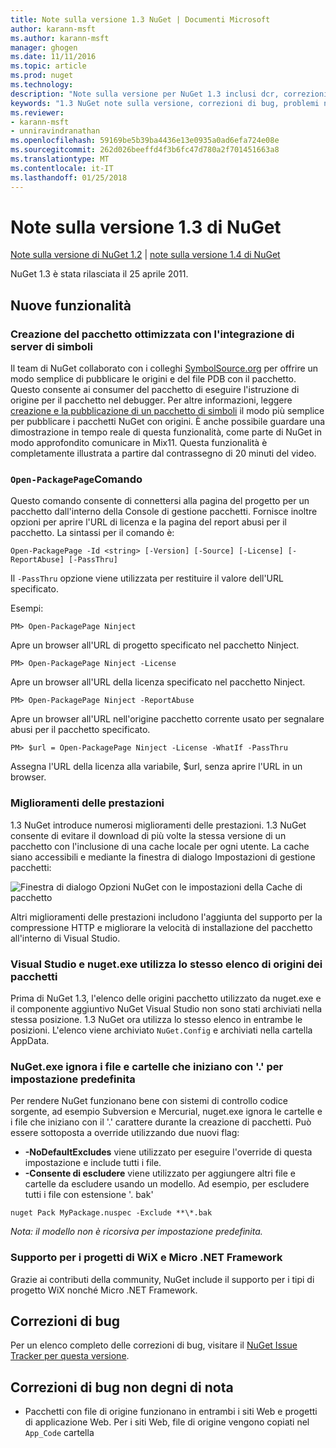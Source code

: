 ```yaml
---
title: Note sulla versione 1.3 NuGet | Documenti Microsoft
author: karann-msft
ms.author: karann-msft
manager: ghogen
ms.date: 11/11/2016
ms.topic: article
ms.prod: nuget
ms.technology: 
description: "Note sulla versione per NuGet 1.3 inclusi dcr, correzioni di bug, le funzionalità aggiunte e problemi noti."
keywords: "1.3 NuGet note sulla versione, correzioni di bug, problemi noti, aggiunta di funzionalità, eseguire"
ms.reviewer:
- karann-msft
- unniravindranathan
ms.openlocfilehash: 59169be5b39ba4436e13e0935a0ad6efa724e08e
ms.sourcegitcommit: 262d026beeffd4f3b6fc47d780a2f701451663a8
ms.translationtype: MT
ms.contentlocale: it-IT
ms.lasthandoff: 01/25/2018
---
```

# <a name="nuget-13-release-notes"></a>Note sulla versione 1.3 di NuGet

[Note sulla versione di NuGet 1.2](../release-notes/nuget-1.2.md) | [note sulla versione 1.4 di NuGet](../release-notes/nuget-1.4.md)

NuGet 1.3 è stata rilasciata il 25 aprile 2011.

## <a name="new-features"></a>Nuove funzionalità

### <a name="streamlined-package-creation-with-symbol-server-integration"></a>Creazione del pacchetto ottimizzata con l'integrazione di server di simboli

Il team di NuGet collaborato con i colleghi [SymbolSource.org](http://www.symbolsource.org/) per offrire un modo semplice di pubblicare le origini e del file PDB con il pacchetto. Questo consente ai consumer del pacchetto di eseguire l'istruzione di origine per il pacchetto nel debugger. Per altre informazioni, leggere [creazione e la pubblicazione di un pacchetto di simboli](../create-packages/symbol-packages.md) il modo più semplice per pubblicare i pacchetti NuGet con origini. È anche possibile guardare una dimostrazione in tempo reale di questa funzionalità, come parte di NuGet in modo approfondito comunicare in Mix11. Questa funzionalità è completamente illustrata a partire dal contrassegno di 20 minuti del video.

### <a name="open-packagepage-command"></a>`Open-PackagePage`Comando

Questo comando consente di connettersi alla pagina del progetto per un pacchetto dall'interno della Console di gestione pacchetti. Fornisce inoltre opzioni per aprire l'URL di licenza e la pagina del report abusi per il pacchetto.
La sintassi per il comando è:

    Open-PackagePage -Id <string> [-Version] [-Source] [-License] [-ReportAbuse] [-PassThru]

Il `-PassThru` opzione viene utilizzata per restituire il valore dell'URL specificato.

Esempi:

    PM> Open-PackagePage Ninject

Apre un browser all'URL di progetto specificato nel pacchetto Ninject.

    PM> Open-PackagePage Ninject -License

Apre un browser all'URL della licenza specificato nel pacchetto Ninject.

    PM> Open-PackagePage Ninject -ReportAbuse

Apre un browser all'URL nell'origine pacchetto corrente usato per segnalare abusi per il pacchetto specificato.

    PM> $url = Open-PackagePage Ninject -License -WhatIf -PassThru

Assegna l'URL della licenza alla variabile, $url, senza aprire l'URL in un browser.

### <a name="performance-improvements"></a>Miglioramenti delle prestazioni

1.3 NuGet introduce numerosi miglioramenti delle prestazioni. 1.3 NuGet consente di evitare il download di più volte la stessa versione di un pacchetto con l'inclusione di una cache locale per ogni utente. La cache siano accessibili e mediante la finestra di dialogo Impostazioni di gestione pacchetti:

![Finestra di dialogo Opzioni NuGet con le impostazioni della Cache di pacchetto](./media/nuget-options.png)

Altri miglioramenti delle prestazioni includono l'aggiunta del supporto per la compressione HTTP e migliorare la velocità di installazione del pacchetto all'interno di Visual Studio.

### <a name="visual-studio-and-nugetexe-uses-the-same-list-of-package-sources"></a>Visual Studio e nuget.exe utilizza lo stesso elenco di origini dei pacchetti

Prima di NuGet 1.3, l'elenco delle origini pacchetto utilizzato da nuget.exe e il componente aggiuntivo NuGet Visual Studio non sono stati archiviati nella stessa posizione. 1.3 NuGet ora utilizza lo stesso elenco in entrambe le posizioni. L'elenco viene archiviato `NuGet.Config` e archiviati nella cartella AppData.

### <a name="nugetexe-ignores-files-and-folders-that-start-with--by-default"></a>NuGet.exe ignora i file e cartelle che iniziano con '.' per impostazione predefinita

Per rendere NuGet funzionano bene con sistemi di controllo codice sorgente, ad esempio Subversion e Mercurial, nuget.exe ignora le cartelle e i file che iniziano con il '.' carattere durante la creazione di pacchetti. Può essere sottoposta a override utilizzando due nuovi flag:

* __-NoDefaultExcludes__ viene utilizzato per eseguire l'override di questa impostazione e include tutti i file.
* __-Consente di escludere__ viene utilizzato per aggiungere altri file e cartelle da escludere usando un modello. Ad esempio, per escludere tutti i file con estensione '. bak'

```
nuget Pack MyPackage.nuspec -Exclude **\*.bak
```  

_Nota: il modello non è ricorsiva per impostazione predefinita._

### <a name="support-for-wix-projects-and-the-net-micro-framework"></a>Supporto per i progetti di WiX e Micro .NET Framework

Grazie ai contributi della community, NuGet include il supporto per i tipi di progetto WiX nonché Micro .NET Framework.

## <a name="bug-fixes"></a>Correzioni di bug

Per un elenco completo delle correzioni di bug, visitare il [NuGet Issue Tracker per questa versione](http://nuget.codeplex.com/workitem/list/advanced?keyword=&status=All&type=All&priority=All&release=NuGet%201.3&assignedTo=All&component=All&sortField=LastUpdatedDate&sortDirection=Descending&page=0).

## <a name="bug-fixes-worth-noting"></a>Correzioni di bug non degni di nota

* Pacchetti con file di origine funzionano in entrambi i siti Web e progetti di applicazione Web.
Per i siti Web, file di origine vengono copiati nel `App_Code` cartella

